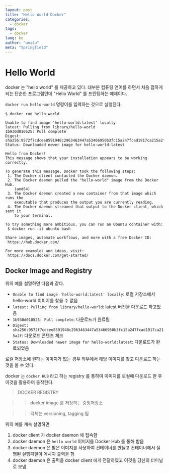 ```yaml
---
layout: post
title: "Hello World Docker"
categories:
  - docker
tags:
  - docker
lang: ko
author: "uni2u"
meta: "Springfield"
---
```


# Hello World

docker 는 "hello world" 를 제공하고 있다. 대부분 컴퓨팅 언어를 하면서 처음 접하게 되는 단순한 프로그램인데 "Hello World" 를 프린팅하는 예제이다.

`docker run hello-world` 명령어를 입력하는 것으로 실행된다.

```
$ docker run hello-world

Unable to find image 'hello-world:latest' locally
latest: Pulling from library/hello-world
1b930d010525: Pull complete
Digest: sha256:9572f7cdcee8591948c2963463447a53466950b3fc15a247fcad1917ca215a2f
Status: Downloaded newer image for hello-world:latest

Hello from Docker!
This message shows that your installation appears to be working correctly.

To generate this message, Docker took the following steps:
 1. The Docker client contacted the Docker daemon.
 2. The Docker daemon pulled the "hello-world" image from the Docker Hub.
    (amd64)
 3. The Docker daemon created a new container from that image which runs the
    executable that produces the output you are currently reading.
 4. The Docker daemon streamed that output to the Docker client, which sent it
    to your terminal.

To try something more ambitious, you can run an Ubuntu container with:
 $ docker run -it ubuntu bash

Share images, automate workflows, and more with a free Docker ID:
 https://hub.docker.com/

For more examples and ideas, visit:
 https://docs.docker.com/get-started/
```

## Docker Image and Registry

위의 예를 설명하면 다음과 같다.

- `Unable to find image 'hello-world:latest' locally`: 로컬 저장소에서 hello-world 이미지를 찾을 수 없음
- `latest: Pulling from library/hello-world`: latest 버전을 다운로드 하고있음
- `1b930d010525: Pull complete`: 다운로드가 완료됨
- `Digest: sha256:9572f7cdcee8591948c2963463447a53466950b3fc15a247fcad1917ca215a2f`: 다운로드 콘텐츠 체크
- `Status: Downloaded newer image for hello-world:latest`: 다운로드가 완료되었음

로컬 저장소에 원하는 이미지가 없는 경우 외부에서 해당 이미지를 찾고 다운로드 하는 것을 볼 수 있다.

docker 는 `docker HUB` 라고 하는 registry 를 통하여 이미지를 로컬에 다운로드 한 후 이것을 활용하여 동작한다.

> DOCKER REGISTRY

>> docker image 를 저장하는 중앙저장소

>> 객체는 versioning, tagging 됨

위의 예를 계속 설명하면

1. docker client 가 docker daemon 에 접속함
2. docker daemon 은 `hello world` 이미지를 Docker Hub 를 통해 받음
3. docker daemon 은 받은 이미지를 사용하여 컨테이너를 만들고 컨테이너에서 실행된 실행파일이 메시지 출력을 함
4. docker daemon 은 출력을 docker client 에게 전달하였고 이것을 당신의 터미널로 보냄
